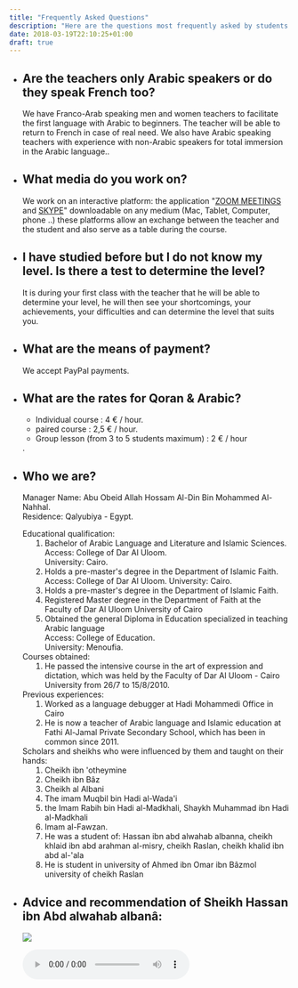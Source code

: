 ```yaml
---
title: "Frequently Asked Questions"
description: "Here are the questions most frequently asked by students."
date: 2018-03-19T22:10:25+01:00
draft: true
---
```


<ul id="faq-questions">
    <li>
        <h2>Are the teachers only Arabic speakers or do they speak French too?</h2>
        <p>We have Franco-Arab speaking men and women teachers to facilitate the first language with Arabic to beginners. The teacher will be able to return to French in case of real need. We also have Arabic speaking teachers with experience with non-Arabic speakers for total immersion in the Arabic language..</p>
    </li>
    <li>
        <h2>What media do you work on?</h2>
        <p>We work on an interactive platform: the application "<a href='https://zoom.us/download'>ZOOM MEETINGS</a> and <a href='https://www.skype.com/fr/get-skype/'>SKYPE</a>" downloadable on any medium (Mac, Tablet, Computer, phone ..) these platforms allow an exchange between the teacher and the student and also serve as a table during the course.</p>
    </li>
    <li>
        <h2>I have studied before but I do not know my level. Is there a test to determine the level?</h2>
        <p>It is during your first class with the teacher that he will be able to determine your level, he will then see your shortcomings, your achievements, your difficulties and can determine the level that suits you.</p>
    </li>
    <li>
        <h2>What are the means of payment?</h2>
        <p>We accept PayPal payments.</p>
    </li>
    <li>
        <h2>What are the rates for Qoran & Arabic?</h2>
            <p><ul><li>Individual course : 4 € / hour.</li><li>paired course : 2,5 € / hour.</li><li>Group lesson (from 3 to 5 students maximum) : 2 € / hour</li></ul>.</p>
    </li>
    <li>
            <h2> Who we are?</h2>
            <p> Manager Name: Abu Obeid Allah Hossam Al-Din Bin Mohammed Al-Nahhal.
                    <br /> Residence: Qalyubiya - Egypt.
                    <br />
                     <ol class="e indent"> Educational qualification:
                        <li>Bachelor of Arabic Language and Literature and Islamic Sciences.
                            <br /> Access: College of Dar Al Uloom.
                            <br />University: Cairo.
                        </li>
                        <li>Holds a pre-master's degree in the Department of Islamic Faith.
                            <br /> Access: College of Dar Al Uloom.
                            University: Cairo.
                        </li>
                        <li>Holds a pre-master's degree in the Department of Islamic Faith. </li>
                        <li>Registered Master degree in the Department of Faith at the Faculty of Dar Al Uloom University of Cairo </li>
                        <li>Obtained the general Diploma in Education specialized in teaching Arabic language
                            <br /> Access: College of Education.
                            <br /> University: Menoufia.
                        </li>
                     </ol>
                    <ol class="e indent"> Courses obtained:
                        <li> He passed the intensive course in the art of expression and dictation, which was held by the Faculty of Dar Al Uloom - Cairo University from 26/7 to 15/8/2010. </li>
                    </ol>
                    <ol class="e indent"> Previous experiences:
                        <li> Worked as a language debugger at Hadi Mohammedi Office in Cairo </li>
                        <li> He is now a teacher of Arabic language and Islamic education at Fathi Al-Jamal Private Secondary School, which has been in common since 2011. </li>
                    </ol>
                    <ol class=" indent">
                       Scholars and sheikhs who were influenced by them and taught on their hands:
                        <li>Cheikh ibn 'otheymine</li>
                        <li>Cheikh ibn Bâz</li>
                        <li>Cheikh al Albani</li>
                        <li>The imam Muqbil bin Hadi al-Wada'i</li>
                        <li>the Imam Rabih bin Hadi al-Madkhali,     Shaykh Muhammad ibn Hadi al-Madkhali</li>
                        <li>Imam al-Fawzan. </li>
                        <li>He was a student of: Hassan ibn abd alwahab albanna, cheikh khlaid ibn abd arahman al-misry, cheikh Raslan, cheikh khalid ibn abd al-'ala  </li>
                        <li>He is student in university of Ahmed ibn Omar ibn Bâzmol university of cheikh Raslan</li>
                    </ol>
                </p>
    </li>
    <li>
            <h2>Advice and recommendation of Sheikh Hassan ibn Abd alwahab albanâ:</h2>
            <p>
                <a href="/images/tazkya.pdf" target="_blank"><img src="/images/pdfIcon.png"/></a>
            </p>
            <p>
                <audio controls>
                  <source src="/audio/tazkya.ogg" type="audio/ogg">
                  <source src="/audio/tazkya.mp3" type="audio/mpeg">
                Your browser does not support the audio element.
                </audio>
            </p>
        </li>
</ul>
<style>
#faq-questions ul{
}
.indent li{
    margin-left : 40px;
}
#faq-questions ol{
    padding-left:0;
}
</style>